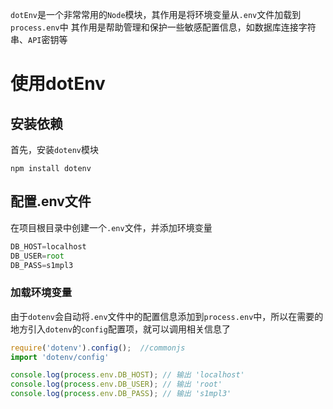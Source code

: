 `dotEnv`是一个非常常用的`Node`模块，其作用是将环境变量从`.env`文件加载到`process.env`中
其作用是帮助管理和保护一些敏感配置信息，如数据库连接字符串、`API`密钥等

# 使用dotEnv
## 安装依赖
首先，安装`dotenv`模块
```
npm install dotenv
```
## 配置.env文件
在项目根目录中创建一个`.env`文件，并添加环境变量
```js
DB_HOST=localhost
DB_USER=root
DB_PASS=s1mpl3
```
### 加载环境变量
由于`dotenv`会自动将`.env`文件中的配置信息添加到`process.env`中，所以在需要的地方引入`dotenv`的`config`配置项，就可以调用相关信息了
```js
require('dotenv').config();  //commonjs
import 'dotenv/config'

console.log(process.env.DB_HOST); // 输出 'localhost'
console.log(process.env.DB_USER); // 输出 'root'
console.log(process.env.DB_PASS); // 输出 's1mpl3'
```